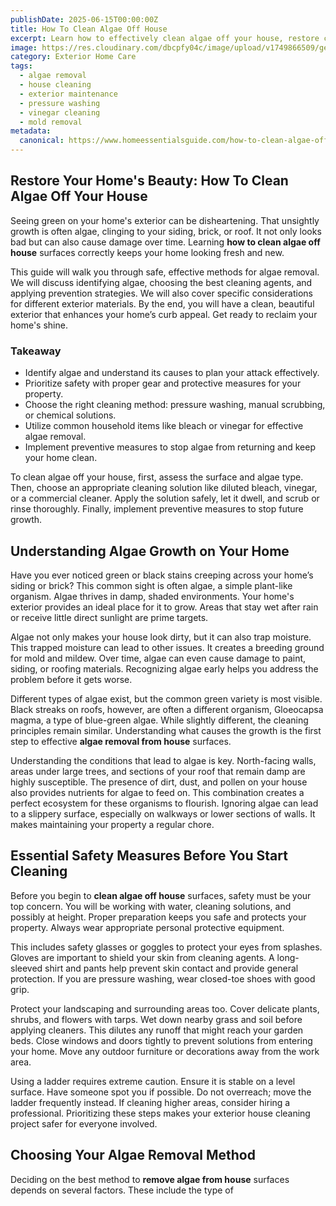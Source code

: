 ```yaml
---
publishDate: 2025-06-15T00:00:00Z
title: How To Clean Algae Off House
excerpt: Learn how to effectively clean algae off your house, restore curb appeal, and prevent future growth with our comprehensive guide to safe algae removal methods.
image: https://res.cloudinary.com/dbcpfy04c/image/upload/v1749866509/generated_image_1749866509_nu6bjp.webp
category: Exterior Home Care
tags:
  - algae removal
  - house cleaning
  - exterior maintenance
  - pressure washing
  - vinegar cleaning
  - mold removal
metadata:
  canonical: https://www.homeessentialsguide.com/how-to-clean-algae-off-house
---
```


## Restore Your Home's Beauty: How To Clean Algae Off Your House

Seeing green on your home's exterior can be disheartening. That unsightly growth is often algae, clinging to your siding, brick, or roof. It not only looks bad but can also cause damage over time. Learning **how to clean algae off house** surfaces correctly keeps your home looking fresh and new.

This guide will walk you through safe, effective methods for algae removal. We will discuss identifying algae, choosing the best cleaning agents, and applying prevention strategies. We will also cover specific considerations for different exterior materials. By the end, you will have a clean, beautiful exterior that enhances your home’s curb appeal. Get ready to reclaim your home's shine.

### Takeaway

*   Identify algae and understand its causes to plan your attack effectively.
*   Prioritize safety with proper gear and protective measures for your property.
*   Choose the right cleaning method: pressure washing, manual scrubbing, or chemical solutions.
*   Utilize common household items like bleach or vinegar for effective algae removal.
*   Implement preventive measures to stop algae from returning and keep your home clean.

To clean algae off your house, first, assess the surface and algae type. Then, choose an appropriate cleaning solution like diluted bleach, vinegar, or a commercial cleaner. Apply the solution safely, let it dwell, and scrub or rinse thoroughly. Finally, implement preventive measures to stop future growth.

## Understanding Algae Growth on Your Home

Have you ever noticed green or black stains creeping across your home’s siding or brick? This common sight is often algae, a simple plant-like organism. Algae thrives in damp, shaded environments. Your home's exterior provides an ideal place for it to grow. Areas that stay wet after rain or receive little direct sunlight are prime targets.

Algae not only makes your house look dirty, but it can also trap moisture. This trapped moisture can lead to other issues. It creates a breeding ground for mold and mildew. Over time, algae can even cause damage to paint, siding, or roofing materials. Recognizing algae early helps you address the problem before it gets worse.

Different types of algae exist, but the common green variety is most visible. Black streaks on roofs, however, are often a different organism, Gloeocapsa magma, a type of blue-green algae. While slightly different, the cleaning principles remain similar. Understanding what causes the growth is the first step to effective **algae removal from house** surfaces.

Understanding the conditions that lead to algae is key. North-facing walls, areas under large trees, and sections of your roof that remain damp are highly susceptible. The presence of dirt, dust, and pollen on your house also provides nutrients for algae to feed on. This combination creates a perfect ecosystem for these organisms to flourish. Ignoring algae can lead to a slippery surface, especially on walkways or lower sections of walls. It makes maintaining your property a regular chore.

## Essential Safety Measures Before You Start Cleaning

Before you begin to **clean algae off house** surfaces, safety must be your top concern. You will be working with water, cleaning solutions, and possibly at height. Proper preparation keeps you safe and protects your property. Always wear appropriate personal protective equipment.

This includes safety glasses or goggles to protect your eyes from splashes. Gloves are important to shield your skin from cleaning agents. A long-sleeved shirt and pants help prevent skin contact and provide general protection. If you are pressure washing, wear closed-toe shoes with good grip.

Protect your landscaping and surrounding areas too. Cover delicate plants, shrubs, and flowers with tarps. Wet down nearby grass and soil before applying cleaners. This dilutes any runoff that might reach your garden beds. Close windows and doors tightly to prevent solutions from entering your home. Move any outdoor furniture or decorations away from the work area.

Using a ladder requires extreme caution. Ensure it is stable on a level surface. Have someone spot you if possible. Do not overreach; move the ladder frequently instead. If cleaning higher areas, consider hiring a professional. Prioritizing these steps makes your exterior house cleaning project safer for everyone involved.

## Choosing Your Algae Removal Method

Deciding on the best method to **remove algae from house** surfaces depends on several factors. These include the type of